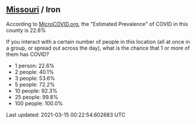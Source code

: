
## [Missouri](/united-states/missouri) / Iron

According to [MicroCOVID.org](http://microcovid.org),
the "Estimated Prevalence" of COVID in this county is 22.6%

If you interact with a certain number of people in this location
(all at once in a group, or spread out across the day), what is the chance that
1 or more of them has COVID?

- 1 person: 22.6%
- 2 people: 40.1%
- 3 people: 53.6%
- 5 people: 72.2%
- 10 people: 92.3%
- 25 people: 99.8%
- 100 people: 100.0%

Last updated: 2021-03-15 00:22:54.602683 UTC
